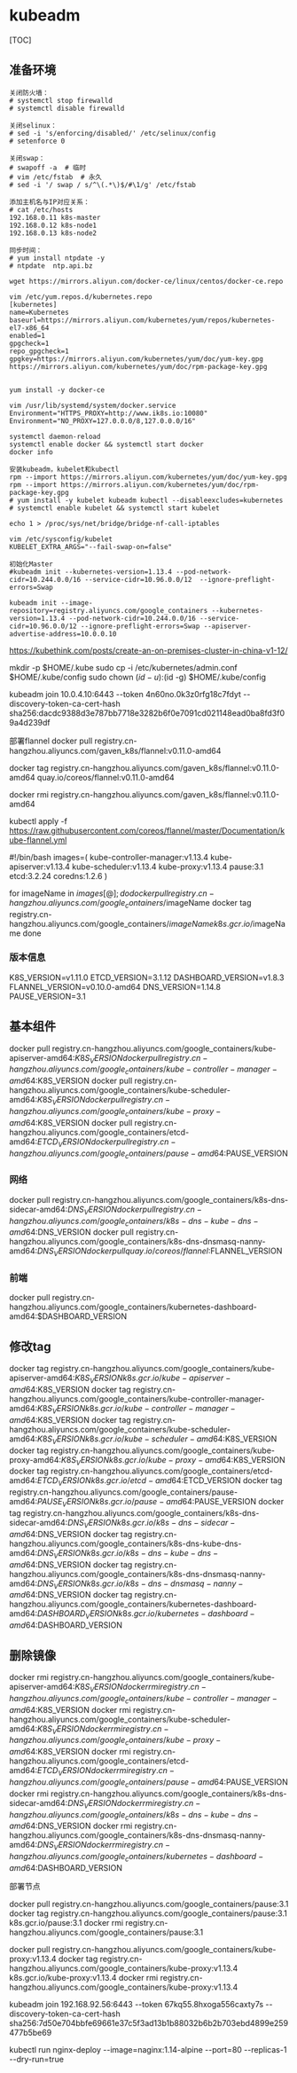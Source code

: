 # kubeadm

[TOC]

## 准备环境

```shell
关闭防火墙：
# systemctl stop firewalld
# systemctl disable firewalld

关闭selinux：
# sed -i 's/enforcing/disabled/' /etc/selinux/config 
# setenforce 0

关闭swap：
# swapoff -a  # 临时
# vim /etc/fstab  # 永久
# sed -i '/ swap / s/^\(.*\)$/#\1/g' /etc/fstab

添加主机名与IP对应关系：
# cat /etc/hosts
192.168.0.11 k8s-master
192.168.0.12 k8s-node1
192.168.0.13 k8s-node2

同步时间：
# yum install ntpdate -y
# ntpdate  ntp.api.bz

wget https://mirrors.aliyun.com/docker-ce/linux/centos/docker-ce.repo

vim /etc/yum.repos.d/kubernetes.repo
[kubernetes]
name=Kubernetes
baseurl=https://mirrors.aliyun.com/kubernetes/yum/repos/kubernetes-el7-x86_64
enabled=1
gpgcheck=1
repo_gpgcheck=1
gpgkey=https://mirrors.aliyun.com/kubernetes/yum/doc/yum-key.gpg https://mirrors.aliyun.com/kubernetes/yum/doc/rpm-package-key.gpg


yum install -y docker-ce

vim /usr/lib/systemd/system/docker.service
Environment="HTTPS_PROXY=http://www.ik8s.io:10080"
Environment="NO_PROXY=127.0.0.0/8,127.0.0.0/16"

systemctl daemon-reload
systemctl enable docker && systemctl start docker
docker info

安装kubeadm，kubelet和kubectl
rpm --import https://mirrors.aliyun.com/kubernetes/yum/doc/yum-key.gpg
rpm --import https://mirrors.aliyun.com/kubernetes/yum/doc/rpm-package-key.gpg
# yum install -y kubelet kubeadm kubectl --disableexcludes=kubernetes
# systemctl enable kubelet && systemctl start kubelet

echo 1 > /proc/sys/net/bridge/bridge-nf-call-iptables

vim /etc/sysconfig/kubelet
KUBELET_EXTRA_ARGS="--fail-swap-on=false"

初始化Master
#kubeadm init --kubernetes-version=1.13.4 --pod-network-cidr=10.244.0.0/16 --service-cidr=10.96.0.0/12  --ignore-preflight-errors=Swap

kubeadm init --image-repository=registry.aliyuncs.com/google_containers --kubernetes-version=1.13.4 --pod-network-cidr=10.244.0.0/16 --service-cidr=10.96.0.0/12 --ignore-preflight-errors=Swap --apiserver-advertise-address=10.0.0.10

```

https://kubethink.com/posts/create-an-on-premises-cluster-in-china-v1-12/

  mkdir -p $HOME/.kube
  sudo cp -i /etc/kubernetes/admin.conf $HOME/.kube/config
  sudo chown $(id -u):$(id -g) $HOME/.kube/config

kubeadm join 10.0.4.10:6443 --token 4n60no.0k3z0rfg18c7fdyt --discovery-token-ca-cert-hash sha256:dacdc9388d3e787bb7718e3282b6f0e7091cd021148ead0ba8fd3f09a4d239df


部署flannel
docker pull registry.cn-hangzhou.aliyuncs.com/gaven_k8s/flannel:v0.11.0-amd64

docker tag registry.cn-hangzhou.aliyuncs.com/gaven_k8s/flannel:v0.11.0-amd64 quay.io/coreos/flannel:v0.11.0-amd64

docker rmi registry.cn-hangzhou.aliyuncs.com/gaven_k8s/flannel:v0.11.0-amd64

kubectl apply -f https://raw.githubusercontent.com/coreos/flannel/master/Documentation/kube-flannel.yml



#!/bin/bash
images=(
kube-controller-manager:v1.13.4
kube-apiserver:v1.13.4
kube-scheduler:v1.13.4
kube-proxy:v1.13.4
pause:3.1
etcd:3.2.24
coredns:1.2.6
)

for imageName in ${images[@]} ; do
    docker pull registry.cn-hangzhou.aliyuncs.com/google_containers/$imageName
    docker tag registry.cn-hangzhou.aliyuncs.com/google_containers/$imageName k8s.gcr.io/$imageName
done



### 版本信息
K8S_VERSION=v1.11.0
ETCD_VERSION=3.1.12
DASHBOARD_VERSION=v1.8.3
FLANNEL_VERSION=v0.10.0-amd64
DNS_VERSION=1.14.8
PAUSE_VERSION=3.1
## 基本组件
docker pull registry.cn-hangzhou.aliyuncs.com/google_containers/kube-apiserver-amd64:$K8S_VERSION
docker pull registry.cn-hangzhou.aliyuncs.com/google_containers/kube-controller-manager-amd64:$K8S_VERSION
docker pull registry.cn-hangzhou.aliyuncs.com/google_containers/kube-scheduler-amd64:$K8S_VERSION
docker pull registry.cn-hangzhou.aliyuncs.com/google_containers/kube-proxy-amd64:$K8S_VERSION
docker pull registry.cn-hangzhou.aliyuncs.com/google_containers/etcd-amd64:$ETCD_VERSION
docker pull registry.cn-hangzhou.aliyuncs.com/google_containers/pause-amd64:$PAUSE_VERSION
### 网络
docker pull registry.cn-hangzhou.aliyuncs.com/google_containers/k8s-dns-sidecar-amd64:$DNS_VERSION
docker pull registry.cn-hangzhou.aliyuncs.com/google_containers/k8s-dns-kube-dns-amd64:$DNS_VERSION
docker pull registry.cn-hangzhou.aliyuncs.com/google_containers/k8s-dns-dnsmasq-nanny-amd64:$DNS_VERSION
docker pull quay.io/coreos/flannel:$FLANNEL_VERSION
### 前端
docker pull registry.cn-hangzhou.aliyuncs.com/google_containers/kubernetes-dashboard-amd64:$DASHBOARD_VERSION

## 修改tag
docker tag registry.cn-hangzhou.aliyuncs.com/google_containers/kube-apiserver-amd64:$K8S_VERSION k8s.gcr.io/kube-apiserver-amd64:$K8S_VERSION
docker tag registry.cn-hangzhou.aliyuncs.com/google_containers/kube-controller-manager-amd64:$K8S_VERSION k8s.gcr.io/kube-controller-manager-amd64:$K8S_VERSION
docker tag registry.cn-hangzhou.aliyuncs.com/google_containers/kube-scheduler-amd64:$K8S_VERSION k8s.gcr.io/kube-scheduler-amd64:$K8S_VERSION
docker tag registry.cn-hangzhou.aliyuncs.com/google_containers/kube-proxy-amd64:$K8S_VERSION k8s.gcr.io/kube-proxy-amd64:$K8S_VERSION
docker tag registry.cn-hangzhou.aliyuncs.com/google_containers/etcd-amd64:$ETCD_VERSION k8s.gcr.io/etcd-amd64:$ETCD_VERSION
docker tag registry.cn-hangzhou.aliyuncs.com/google_containers/pause-amd64:$PAUSE_VERSION k8s.gcr.io/pause-amd64:$PAUSE_VERSION
docker tag registry.cn-hangzhou.aliyuncs.com/google_containers/k8s-dns-sidecar-amd64:$DNS_VERSION k8s.gcr.io/k8s-dns-sidecar-amd64:$DNS_VERSION
docker tag registry.cn-hangzhou.aliyuncs.com/google_containers/k8s-dns-kube-dns-amd64:$DNS_VERSION k8s.gcr.io/k8s-dns-kube-dns-amd64:$DNS_VERSION
docker tag registry.cn-hangzhou.aliyuncs.com/google_containers/k8s-dns-dnsmasq-nanny-amd64:$DNS_VERSION k8s.gcr.io/k8s-dns-dnsmasq-nanny-amd64:$DNS_VERSION
docker tag registry.cn-hangzhou.aliyuncs.com/google_containers/kubernetes-dashboard-amd64:$DASHBOARD_VERSION k8s.gcr.io/kubernetes-dashboard-amd64:$DASHBOARD_VERSION

## 删除镜像
docker rmi registry.cn-hangzhou.aliyuncs.com/google_containers/kube-apiserver-amd64:$K8S_VERSION
docker rmi registry.cn-hangzhou.aliyuncs.com/google_containers/kube-controller-manager-amd64:$K8S_VERSION
docker rmi registry.cn-hangzhou.aliyuncs.com/google_containers/kube-scheduler-amd64:$K8S_VERSION
docker rmi registry.cn-hangzhou.aliyuncs.com/google_containers/kube-proxy-amd64:$K8S_VERSION
docker rmi registry.cn-hangzhou.aliyuncs.com/google_containers/etcd-amd64:$ETCD_VERSION
docker rmi registry.cn-hangzhou.aliyuncs.com/google_containers/pause-amd64:$PAUSE_VERSION
docker rmi registry.cn-hangzhou.aliyuncs.com/google_containers/k8s-dns-sidecar-amd64:$DNS_VERSION
docker rmi registry.cn-hangzhou.aliyuncs.com/google_containers/k8s-dns-kube-dns-amd64:$DNS_VERSION
docker rmi registry.cn-hangzhou.aliyuncs.com/google_containers/k8s-dns-dnsmasq-nanny-amd64:$DNS_VERSION
docker rmi registry.cn-hangzhou.aliyuncs.com/google_containers/kubernetes-dashboard-amd64:$DASHBOARD_VERSION



部署节点

docker pull registry.cn-hangzhou.aliyuncs.com/google_containers/pause:3.1
docker tag registry.cn-hangzhou.aliyuncs.com/google_containers/pause:3.1 k8s.gcr.io/pause:3.1
docker rmi registry.cn-hangzhou.aliyuncs.com/google_containers/pause:3.1


docker pull registry.cn-hangzhou.aliyuncs.com/google_containers/kube-proxy:v1.13.4
docker tag registry.cn-hangzhou.aliyuncs.com/google_containers/kube-proxy:v1.13.4 k8s.gcr.io/kube-proxy:v1.13.4
docker rmi registry.cn-hangzhou.aliyuncs.com/google_containers/kube-proxy:v1.13.4


kubeadm join 192.168.92.56:6443 --token 67kq55.8hxoga556caxty7s --discovery-token-ca-cert-hash sha256:7d50e704bbfe69661e37c5f3ad13b1b88032b6b2b703ebd4899e259477b5be69

kubectl run nginx-deploy --image=naginx:1.14-alpine --port=80 --replicas-1 --dry-run=true